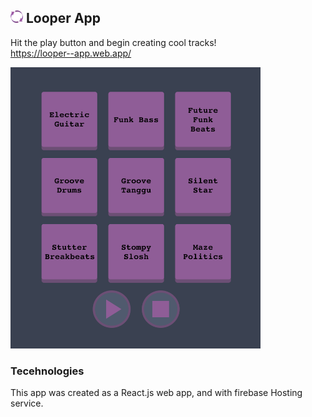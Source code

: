 ## <img src="https://github.com/noymashat/looper/blob/master/public/favicon-32x32.png" width="20" height="20"> </pre>Looper App

Hit the play button and begin creating cool tracks!
</br>
https://looper--app.web.app/

<img src="https://github.com/noymashat/looper/blob/master/public/image.png" width="400" height="450">

### Tecehnologies

This app was created as a React.js web app, and with firebase Hosting service.
